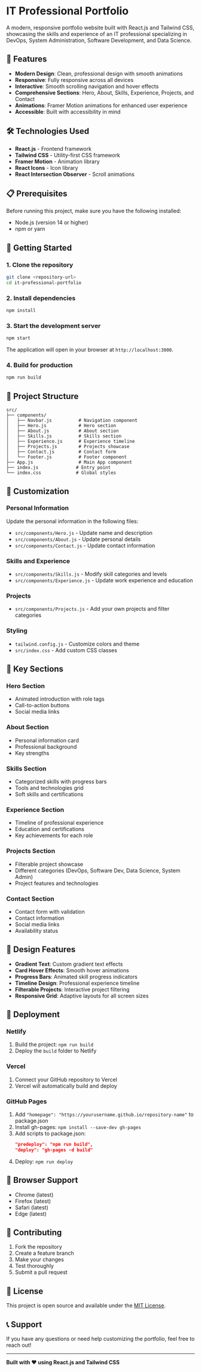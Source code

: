 # IT Professional Portfolio

A modern, responsive portfolio website built with React.js and Tailwind CSS, showcasing the skills and experience of an IT professional specializing in DevOps, System Administration, Software Development, and Data Science.

## 🚀 Features

- **Modern Design**: Clean, professional design with smooth animations
- **Responsive**: Fully responsive across all devices
- **Interactive**: Smooth scrolling navigation and hover effects
- **Comprehensive Sections**: Hero, About, Skills, Experience, Projects, and Contact
- **Animations**: Framer Motion animations for enhanced user experience
- **Accessible**: Built with accessibility in mind

## 🛠️ Technologies Used

- **React.js** - Frontend framework
- **Tailwind CSS** - Utility-first CSS framework
- **Framer Motion** - Animation library
- **React Icons** - Icon library
- **React Intersection Observer** - Scroll animations

## 📋 Prerequisites

Before running this project, make sure you have the following installed:

- Node.js (version 14 or higher)
- npm or yarn

## 🚀 Getting Started

### 1. Clone the repository

```bash
git clone <repository-url>
cd it-professional-portfolio
```

### 2. Install dependencies

```bash
npm install
```

### 3. Start the development server

```bash
npm start
```

The application will open in your browser at `http://localhost:3000`.

### 4. Build for production

```bash
npm run build
```

## 📁 Project Structure

```
src/
├── components/
│   ├── Navbar.js          # Navigation component
│   ├── Hero.js            # Hero section
│   ├── About.js           # About section
│   ├── Skills.js          # Skills section
│   ├── Experience.js      # Experience timeline
│   ├── Projects.js        # Projects showcase
│   ├── Contact.js         # Contact form
│   └── Footer.js          # Footer component
├── App.js                 # Main App component
├── index.js              # Entry point
└── index.css             # Global styles
```

## 🎨 Customization

### Personal Information

Update the personal information in the following files:

- `src/components/Hero.js` - Update name and description
- `src/components/About.js` - Update personal details
- `src/components/Contact.js` - Update contact information

### Skills and Experience

- `src/components/Skills.js` - Modify skill categories and levels
- `src/components/Experience.js` - Update work experience and education

### Projects

- `src/components/Projects.js` - Add your own projects and filter categories

### Styling

- `tailwind.config.js` - Customize colors and theme
- `src/index.css` - Add custom CSS classes

## 🎯 Key Sections

### Hero Section
- Animated introduction with role tags
- Call-to-action buttons
- Social media links

### About Section
- Personal information card
- Professional background
- Key strengths

### Skills Section
- Categorized skills with progress bars
- Tools and technologies grid
- Soft skills and certifications

### Experience Section
- Timeline of professional experience
- Education and certifications
- Key achievements for each role

### Projects Section
- Filterable project showcase
- Different categories (DevOps, Software Dev, Data Science, System Admin)
- Project features and technologies

### Contact Section
- Contact form with validation
- Contact information
- Social media links
- Availability status

## 🎨 Design Features

- **Gradient Text**: Custom gradient text effects
- **Card Hover Effects**: Smooth hover animations
- **Progress Bars**: Animated skill progress indicators
- **Timeline Design**: Professional experience timeline
- **Filterable Projects**: Interactive project filtering
- **Responsive Grid**: Adaptive layouts for all screen sizes

## 🚀 Deployment

### Netlify

1. Build the project: `npm run build`
2. Deploy the `build` folder to Netlify

### Vercel

1. Connect your GitHub repository to Vercel
2. Vercel will automatically build and deploy

### GitHub Pages

1. Add `"homepage": "https://yourusername.github.io/repository-name"` to package.json
2. Install gh-pages: `npm install --save-dev gh-pages`
3. Add scripts to package.json:
   ```json
   "predeploy": "npm run build",
   "deploy": "gh-pages -d build"
   ```
4. Deploy: `npm run deploy`

## 📱 Browser Support

- Chrome (latest)
- Firefox (latest)
- Safari (latest)
- Edge (latest)

## 🤝 Contributing

1. Fork the repository
2. Create a feature branch
3. Make your changes
4. Test thoroughly
5. Submit a pull request

## 📄 License

This project is open source and available under the [MIT License](LICENSE).

## 📞 Support

If you have any questions or need help customizing the portfolio, feel free to reach out!

---

**Built with ❤️ using React.js and Tailwind CSS** 